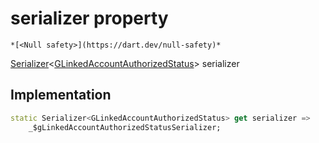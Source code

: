 


# serializer property




    *[<Null safety>](https://dart.dev/null-safety)*




[Serializer](https://pub.dev/documentation/built_value/8.1.4/serializer/Serializer-class.html)&lt;[GLinkedAccountAuthorizedStatus](../../third_party_yonomi_graphql_schema___generated___schema.docs.schema.gql/GLinkedAccountAuthorizedStatus-class.md)> serializer
  







## Implementation

```dart
static Serializer<GLinkedAccountAuthorizedStatus> get serializer =>
    _$gLinkedAccountAuthorizedStatusSerializer;
```








